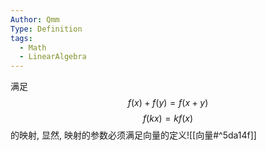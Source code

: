 ```yaml
---
Author: Qmm
Type: Definition
tags:
  - Math
  - LinearAlgebra
---
```

满足$$f(x)+f(y) = f(x+y)$$$$f(k x) = k f(x)$$
的映射, 显然, 映射的参数必须满足向量的定义![[向量#^5da14f]]